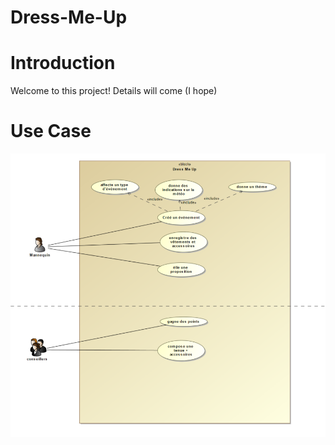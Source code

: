 # Dress-Me-Up

# Introduction
Welcome to this project! Details will come (I hope)

# Use Case

![Use Case Diagram](docs/useCase.png)
